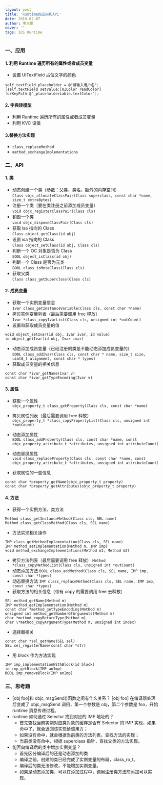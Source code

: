 ```yaml
---
layout: post
title: 'Runtime的应用和API'
date: 2018-02-07
author: 李大鹏
cover: ''
tags: iOS Runtime
---
```


### 一、应用

#### 1. 利用 Runtime 遍历所有的属性或者成员变量

- 设置 UITextField 占位文字的颜色

```
self.textField.placeholder = @"请输入用户名";
[self.textField setValue:[UIColor readColor] forKeyPath:@"_placeholderLable.textColor"];
```

#### 2. 字典转模型

- 利用 Runtime 遍历所有的属性或者成员变量
- 利用 KVC 设值

#### 3.替换方法实现

- `class_replaceMethod`
- `method_exchangeImplementations`

### 二、API

#### 1. 类

- 动态创建一个类（参数：父类，类名，额外的内存空间）  
  `Class objc_allocateClassPair(Class superclass, const char *name, size_t extraBytes)`
- 注册一个类（要在类注册之前添加成员变量）  
  `void objc_registerClassPair(Class cls) `
- 销毁一个类  
  `void objc_disposeClassPair(Class cls)`
- 获取 isa 指向的 Class  
  `Class object_getClass(id obj)`
- 设置 isa 指向的 Class  
  `Class object_setClass(id obj, Class cls)`
- 判断一个 OC 对象是否为 Class  
  `BOOL object_isClass(id obj)`
- 判断一个 Class 是否为元类  
  `BOOL class_isMetaClass(Class cls)`
- 获取父类  
  `Class class_getSuperclass(Class cls)`

#### 2. 成员变量

- 获取一个实例变量信息  
  `Ivar class_getInstanceVariable(Class cls, const char *name)`
- 拷贝实例变量列表（最后需要调用 free 释放）  
  `Ivar *class_copyIvarList(Class cls, unsigned int *outCount)`
- 设置和获取成员变量的值

```
void object_setIvar(id obj, Ivar ivar, id value)
id object_getIvar(id obj, Ivar ivar)
```

- 动态添加成员变量（已经注册的类是不能动态添加成员变量的）  
  `BOOL class_addIvar(Class cls, const char * name, size_t size, uint8_t alignment, const char * types)`
- 获取成员变量的相关信息

```
const char *ivar_getName(Ivar v)
const char *ivar_getTypeEncoding(Ivar v)
```

#### 3. 属性

- 获取一个属性  
  `objc_property_t class_getProperty(Class cls, const char *name)`

- 拷贝属性列表（最后需要调用 free 释放）  
  `objc_property_t *class_copyPropertyList(Class cls, unsigned int *outCount)`

- 动态添加属性  
  `BOOL class_addProperty(Class cls, const char *name, const objc_property_attribute_t *attributes, unsigned int attributeCount)`

- 动态替换属性  
  `void class_replaceProperty(Class cls, const char *name, const objc_property_attribute_t *attributes, unsigned int attributeCount)`

- 获取属性的一些信息

```
const char *property_getName(objc_property_t property)
const char *property_getAttributes(objc_property_t property)
```

#### 4. 方法

- 获得一个实例方法、类方法

```
Method class_getInstanceMethod(Class cls, SEL name)
Method class_getClassMethod(Class cls, SEL name)
```

- 方法实现相关操作

```
IMP class_getMethodImplementation(Class cls, SEL name)
IMP method_setImplementation(Method m, IMP imp)
void method_exchangeImplementations(Method m1, Method m2)
```

- 拷贝方法列表（最后需要调用 free 释放）
  `Method *class_copyMethodList(Class cls, unsigned int *outCount)`
- 动态添加方法
  `BOOL class_addMethod(Class cls, SEL name, IMP imp, const char *types)`
- 动态替换方法
  `IMP class_replaceMethod(Class cls, SEL name, IMP imp, const char *types)`
- 获取方法的相关信息（带有 copy 的需要调用 free 去释放）

```
SEL method_getName(Method m)
IMP method_getImplementation(Method m)
const char *method_getTypeEncoding(Method m)
unsigned int method_getNumberOfArguments(Method m)
char *method_copyReturnType(Method m)
char \*method_copyArgumentType(Method m, unsigned int index)
```

- 选择器相关

```
const char *sel_getName(SEL sel)
SEL sel_registerName(const char *str)
```

- 用 block 作为方法实现

```
IMP imp_implementationWithBlock(id block)
id imp_getBlock(IMP anImp)
BOOL imp_removeBlock(IMP anImp)
```

### 三、思考题

- [obj foo]和 objc_msgSend()函数之间有什么关系？
  [obj foo] 在编译器处理后变成了 objc_msgSend 调用，第一个参数是 obj，第二个参数是 foo，开始 runtime 消息传递过程。
- runtime 如何通过 Selector 找到对应的 IMP 地址的？
  - 首先查找当前实例对应类对象的缓存是否有 Selector 的 IMP 实现，如果命中了，就会返回该实现给调用方；
  - 如果没有命中，就会根据当前类的方法列表，查找方法的实现；
  - 当前类没有命中，根据 superclass 指针，查找父类的方法实现。
- 能否向编译后的类中增加实例变量？
  - 首先区分编译后的还是动态添加的类
  - 编译之前，创建的类已经完成了实例变量的布局，class_ro_t。
  - 编译后的类无法修改，不能增加实例变量。
  - 如果是动态添加类，可以在添加过程中，调用注册类方法前添加可以实现。

```

```
